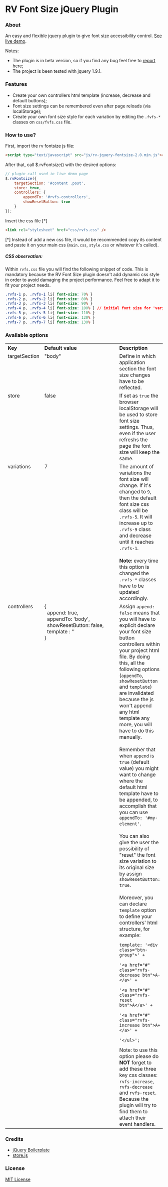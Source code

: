 # RV Font Size jQuery Plugin

### About
An easy and flexible jquery plugin to give font size accessibility control. [See live demo](http://www.ramonvictor.com/demo/fontsize/fontsize2.0/).

Notes: 
* The plugin is in beta version, so if you find any bug feel free to [report here](https://github.com/ramonvictor/rv-jquery-fontsize/issues);
* The project is been tested with jquery 1.9.1.

### Features
* Create your own controllers html template (increase, decrease and default buttons);
* Font size settings can be remembered even after page reloads (via localStorage);
* Create your own font size style for each variation by editing the `.fvfs-*` classes on `css/fvfs.css` file.


### How to use?

First, import the rv fontsize js file:
``` html
<script type="text/javascript" src="js/rv-jquery-fontsize-2.0.min.js"></script>
```

After that, call $.rvFontsize() with the desired options:

``` js
// plugin call used in live demo page
$.rvFontsize({
    targetSection: '#content .post',
    store: true,
    controllers: {
        appendTo: '#rvfs-controllers',
        showResetButton: true
    }
}); 
```

Insert the css file [*]
``` html
<link rel="stylesheet" href="css/rvfs.css" />
```
[*]  Instead of add a new css file, it would be recommended copy its content and paste it on your main css (`main.css`, `style.css` or whatever it's called).

##### CSS observation:
Within `rvfs.css` file you will find the following snippet of code.
This is mandatory because the RV Font Size plugin doesn't add dynamic
css style in order to avoid damaging the project performance.
Feel free to adapt it to fit your project needs.

``` css
.rvfs-1 p, .rvfs-1 li{ font-size: 70% }
.rvfs-2 p, .rvfs-2 li{ font-size: 80% }
.rvfs-3 p, .rvfs-3 li{ font-size: 90% }
.rvfs-4 p, .rvfs-4 li{ font-size: 100% } // initial font size for 'variations' default value (7)
.rvfs-5 p, .rvfs-5 li{ font-size: 110% }
.rvfs-6 p, .rvfs-6 li{ font-size: 120% }
.rvfs-7 p, .rvfs-7 li{ font-size: 130% }
```

### Available options

<table>
	<tbody><tr>
		<th align="left">Key</th>
		<th align="left" width="240">Default value</th>
		<th align="left">Description</th>
	</tr>
	<tr>
		<td align="left" valign="top">targetSection</td>
		<td align="left" valign="top">"body"</td>
		<td align="left" valign="top">Define in which application section the font size changes have to be reflected.</td>
	</tr>
	<tr>
		<td align="left" valign="top">store</td>
		<td align="left" valign="top">false</td>
		<td align="left" valign="top">If set as <code>true</code> the browser localStorage will be used to store font size settings. Thus, even if the user refreshs the page the font size will keep the same.</td>
	</tr>
	<tr>
		<td align="left" valign="top">variations</td>
		<td align="left" valign="top">7</td>
		<td align="left" valign="top">The amount of variations the font size will change. If it's changed to <code>9</code>, then the default font size css class will be <code>.rvfs-5</code>. It will increase up to <code>.rvfs-9</code> class and decrease until it reaches <code>.rvfs-1</code>.<br><br>
		<strong>Note:</strong> every time this option is changed the <code>.rvfs-*</code> classes have to be updated accordingly.
		</td>
	</tr>
	<tr>
		<td align="left" valign="top">controllers</td>
		<td align="left" valign="top">
			{<br>
			&nbsp;&nbsp;append: true,<br>
			&nbsp;&nbsp;appendTo: 'body',<br>
			&nbsp;&nbsp;showResetButton: false,<br> 
			&nbsp;&nbsp;template : ''<br> 
			}
		</td>
		<td align="left" valign="top">Assign <code>append: false</code> means that you will have to explicit declare your font size button controllers within your project html file. By doing this, all the following options (<code>appendTo</code>, <code>showResetButton</code> and <code>template</code>) are invalidated because the js won't append any html template any more, you will have to do this manually.<br><br>
		Remember that when <code>append</code> is <code>true</code> (default value) you might want to change where the default html template have to be appended, to accomplish that you can use <code>appendTo: '#my-element'</code>.<br><br>
		You can also give the user the possibility of "reset" the font size variation to its original size by assign <code>showResetButton: true</code>.
		<br><br>
		 Moreover, you can declare <code>template</code> option to define your controllers' html structure, for example: 
<pre><code>template: '&lt;div class="btn-group">' +
                '&lt;a href="#" class="rvfs-decrease btn">A-&lt;/a>' +
                '&lt;a href="#" class="rvfs-reset btn">A&lt;/a>' +
                '&lt;a href="#" class="rvfs-increase btn">A+&lt;/a>' +
         	 '&lt;/ul>';</code></pre>
         	 Note: to use this option please do <strong>NOT</strong> forget to add these three key css classes: <code>rvfs-increase</code>, <code>rvfs-decrease</code> and <code>rvfs-reset</code>. Because the plugin will try to find them to attach their event handlers.
		</td>
	</tr>
	</tbody>
</table>

### Credits
* [jQuery Boilerplate](http://jqueryboilerplate.com)
* [store.js](https://github.com/marcuswestin/store.js)

### License

[MIT License](http://opensource.org/licenses/mit-license.php)